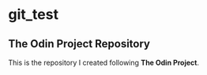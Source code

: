 # git_test

## The Odin Project Repository

This is the repository I created following **The Odin Project**.
